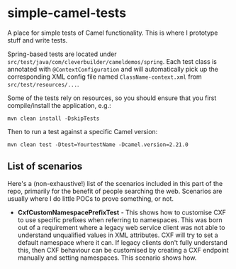 # simple-camel-tests

A place for simple tests of Camel functionality. This is where I prototype stuff and write tests.

Spring-based tests are located under `src/test/java/com/cleverbuilder/cameldemos/spring`. Each test class is annotated with `@ContextConfiguration` and will automatically pick up the corresponding XML config file named `ClassName-context.xml` from `src/test/resources/...`.

Some of the tests rely on resources, so you should ensure that you first compile/install the application, e.g.:

    mvn clean install -DskipTests

Then to run a test against a specific Camel version:

    mvn clean test -Dtest=YourtestName -Dcamel.version=2.21.0

## List of scenarios

Here's a (non-exhaustive!) list of the scenarios included in this part of the repo, primarily for the benefit of people searching the web. Scenarios are usually where I do little POCs to prove something, or not.

- **CxfCustomNamespacePrefixTest** - This shows how to customise CXF to use specific prefixes when referring to namespaces. This was born out of a requirement where a legacy web service client was not able to understand unqualified values in XML attributes. CXF will try to set a default namespace where it can. If legacy clients don't fully understand this, then CXF behaviour can be customised by creating a CXF endpoint manually and setting namespaces. This scenario shows how.
